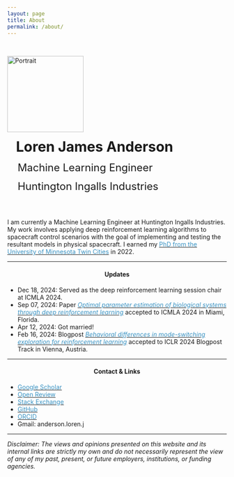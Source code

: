 ```yaml
---
layout: page
title: About
permalink: /about/
---
```


<style>
.align-middle {
   vertical-align: middle;
   display: inline-block;
 }
</style>
&nbsp;

<div>
  <img class="align-middle" src="/assets/Portrait.png" alt="Portrait" width="175">

  <span class="align-middle">
    <p><b>&nbsp;&nbsp;&nbsp;&nbsp;&nbsp;&nbsp;<font size="6">Loren James Anderson</font></b></p>
    <p>&nbsp;&nbsp;&nbsp;&nbsp;&nbsp;&nbsp;<font size="5">Machine Learning Engineer</font></p>
    <p>&nbsp;&nbsp;&nbsp;&nbsp;&nbsp;&nbsp;<font size="5">Huntington Ingalls Industries</font></p>
  </span>
</div>

&nbsp;

I am currently a Machine Learning Engineer at Huntington Ingalls Industries. My work involves applying deep reinforcement learning algorithms to spacecraft control scenarios with the goal of implementing and testing the resultant models in physical spacecraft. I earned my [<span style="color:rgb(058,147,195)">PhD from the University of Minnesota Twin Cities</span>](https://apps.grad.umn.edu/programs/doctoral_register.aspx?p=1052000) in 2022.

---
#### <center>Updates</center>

- Dec 18, 2024: Served as the deep reinforcement learning session chair at ICMLA 2024.
- Sep 07, 2024: Paper [<span style="color:rgb(058,147,195)">*Optimal parameter estimation of biological systems through deep reinforcement learning*</span>](https://ieeexplore.ieee.org/abstract/document/10903242/) accepted to ICMLA 2024 in Miami, Florida.
- Apr 12, 2024: Got married!
- Feb 16, 2024: Blogpost [<span style="color:rgb(058,147,195)">*Behavioral differences in mode-switching exploration for reinforcement learning*</span>](https://iclr-blogposts.github.io/2024/blog/mode-switching/) accepted to ICLR 2024 Blogpost Track in Vienna, Austria.

---
#### <center>Contact & Links</center>


- [<span style="color:rgb(058,147,195)">Google Scholar</span>](https://scholar.google.com/citations?user=pReM1U8AAAAJ&hl=en)
- [<span style="color:rgb(058,147,195)">Open Review</span>](https://openreview.net/profile?id=~Loren_James_Anderson1)
- [<span style="color:rgb(058,147,195)">Stack Exchange</span>](https://ai.stackexchange.com/users/37607/deepqzero)
- [<span style="color:rgb(058,147,195)">GitHub</span>](https://github.com/LorenJAnderson)
- [<span style="color:rgb(058,147,195)">ORCID</span>](https://orcid.org/0000-0003-2978-2483) 
- Gmail: anderson.loren.j

---
*Disclaimer: The views and opinions presented on this website and its internal links are strictly my own and do not necessarily represent the view of any of my past, present, or future employers, institutions, or funding agencies.*
